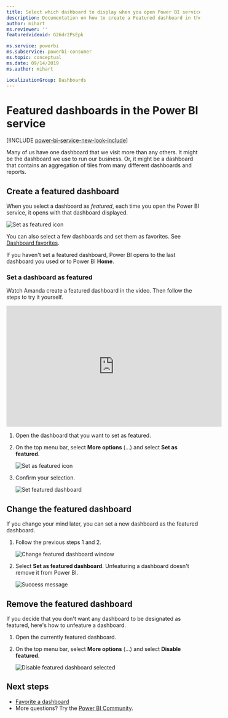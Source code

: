 ```yaml
---
title: Select which dashboard to display when you open Power BI service
description: Documentation on how to create a Featured dashboard in the Power BI service
author: mihart
ms.reviewer: ''
featuredvideoid: G26dr2PsEpk

ms.service: powerbi
ms.subservice: powerbi-consumer
ms.topic: conceptual
ms.date: 09/14/2019
ms.author: mihart

LocalizationGroup: Dashboards
---
```

# Featured dashboards in the Power BI service

[!INCLUDE [power-bi-service-new-look-include](../includes/power-bi-service-new-look-include.md)]

Many of us have one dashboard that we visit more than any others. It might be the dashboard we use to run our business. Or, it might be a dashboard that contains an aggregation of tiles from many different dashboards and reports.

## Create a featured dashboard
When you select a dashboard as *featured*, each time you open the Power BI service, it opens with that dashboard displayed. 

![Set as featured icon](./media/end-user-featured/power-bi-dropdown.png)

You can also select a few dashboards and set them as favorites. See [Dashboard favorites](end-user-favorite.md).

If you haven't set a featured dashboard, Power BI opens to the last dashboard you used or to Power BI **Home**. 

### Set a dashboard as featured
Watch Amanda create a featured dashboard in the video. Then follow the steps to try it yourself.

<iframe width="560" height="315" src="https://www.youtube.com/embed/G26dr2PsEpk" frameborder="0" allowfullscreen></iframe>


1. Open the dashboard that you want to set as featured. 
2. On the top menu bar, select **More options** (...) and select **Set as featured**. 
   
    ![Set as featured icon](./media/end-user-featured/power-bi-dropdown.png)
3. Confirm your selection.
   
    ![Set featured dashboard](./media/end-user-featured/power-bi-featured-confirm.png)

## Change the featured dashboard
If you change your mind later, you can set a new dashboard as the featured dashboard.

1. Follow the previous steps 1 and 2.
   
    ![Change featured dashboard window](./media/end-user-featured/power-bi-change-feature.png)
2. Select **Set as featured dashboard**. Unfeaturing a dashboard doesn't remove it from Power BI. 
   
    ![Success message](./media/end-user-featured/power-bi-unfeature-new.png)

## Remove the featured dashboard
If you decide that you don't want any dashboard to be designated as featured, here's how to unfeature a dashboard.

1. Open the currently featured dashboard.
2. On the top menu bar, select **More options** (...) and select **Disable featured**.

    ![Disable featured dashboard selected](./media/end-user-featured/power-bi-unfeature-newer.png)
   
## Next steps
- [Favorite a dashboard](end-user-favorite.md)
- More questions? Try the [Power BI Community](https://community.powerbi.com/).

